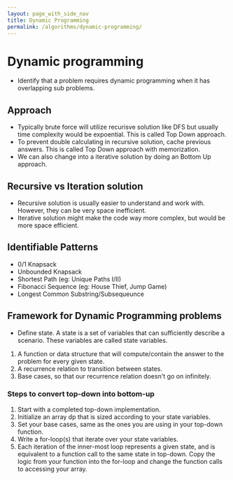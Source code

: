 ```yaml
---
layout: page_with_side_nav
title: Dynamic Programming
permalink: /algorithms/dynamic-programming/
---
```


# Dynamic programming 
- Identify that a problem requires dynamic programming when it has overlapping sub problems.

## Approach
- Typically brute force will utilize recurisve solution like DFS but usually time complexity would be expoential. This is called Top Down approach.
- To prevent double calculating in recursive solution, cache previous answers. This is called Top Down approach with memorization.
- We can also change into a iterative solution by doing an Bottom Up approach.

## Recursive vs Iteration solution
- Recursive solution is usually easier to understand and work with. However, they can be very space inefficient.
- Iterative solution might make the code way more complex, but would be more space efficient.  

## Identifiable Patterns 
- 0/1 Knapsack
- Unbounded Knapsack
- Shortest Path (eg: Unique Paths I/II)
- Fibonacci Sequence (eg: House Thief, Jump Game)
- Longest Common Substring/Subsequeunce


## Framework for Dynamic Programming problems
- Define state. A state is a set of variables that can sufficiently describe a scenario. These variables
are called state variables.
1. A function or data structure that will compute/contain the answer to the problem for every given state.
2. A recurrence relation to transition between states.
3. Base cases, so that our recurrence relation doesn't go on infinitely.

### Steps to convert top-down into bottom-up
1. Start with a completed top-down implementation.
2. Initialize an array dp that is sized according to your state variables.
3. Set your base cases, same as the ones you are using in your top-down function. 
4. Write a for-loop(s) that iterate over your state variables. 
5. Each iteration of the inner-most loop represents a given state, and is equivalent to a function 
call to the same state in top-down. Copy the logic from your function into the for-loop and change 
the function calls to accessing your array. 

